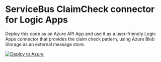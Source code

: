 # ServiceBus ClaimCheck connector for Logic Apps #
Deploy this code as an Azure API App and use it as a user-friendly Logic Apps connector that provides the claim check pattern, using Azure Blob Storage as an external message store.

[![Deploy to Azure](http://azuredeploy.net/deploybutton.png)](https://azuredeploy.net/)

